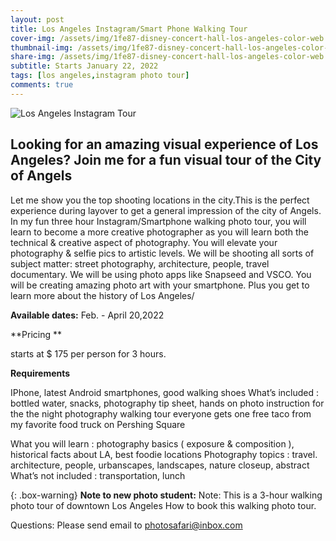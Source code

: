 ```yaml
---
layout: post
title: Los Angeles Instagram/Smart Phone Walking Tour
cover-img: /assets/img/1fe87-disney-concert-hall-los-angeles-color-web.jpg
thumbnail-img: /assets/img/1fe87-disney-concert-hall-los-angeles-color-web.jpg
share-img: /assets/img/1fe87-disney-concert-hall-los-angeles-color-web.jpg
subtitle: Starts January 22, 2022
tags: [los angeles,instagram photo tour]
comments: true
---
```

![Los Angeles Instagram Tour](https://losangelesphotosafaris.files.wordpress.com/2020/07/bbdf1-disney-concert-hall-los-angeles-bw-web.jpg)

## Looking for an amazing visual experience of Los Angeles? Join me for a fun visual tour of the City of Angels

Let me show you the top shooting locations in the city.This is the perfect experience during layover to get a general impression of the city of Angels. In my fun three hour Instagram/Smartphone walking photo tour, you will learn to become a  more creative photographer as you will learn both the technical & creative aspect of photography. You will elevate your photography & selfie pics to artistic levels. We will be shooting all sorts of subject matter: street photography, architecture, people, travel documentary. We will be using photo apps like Snapseed and VSCO. You will be creating amazing photo art with your smartphone. Plus you get to learn more about the history of Los Angeles/

**Available dates:** Feb. - April 20,2022

**Pricing **  

starts at $ 175 per person for 3 hours.

**Requirements**

IPhone, latest Android smartphones, good walking shoes What’s included : bottled water, snacks, photography tip sheet, hands on photo instruction for the the night photography walking tour everyone gets one free taco from my favorite food truck on Pershing Square

What you will learn : photography basics ( exposure & composition ), historical facts about LA, best foodie locations
Photography topics : travel. architecture, people, urbanscapes, landscapes, nature closeup, abstract What’s not included : transportation, lunch
 

{: .box-warning}
**Note to new photo student:** 
Note: This is a 3-hour walking photo tour of downtown Los Angeles
How to book this walking photo tour.

Questions: Please send email to photosafari@inbox.com

